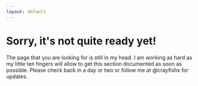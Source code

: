 ```yaml
---
layout: default
---
```


# Sorry, it's not quite ready yet!

The page that you are looking for is still in my head.    I am working as hard as my little ten fingers will allow to get this section documented as soon as possible.  Please check back in a day or two or follow me at @crayfishx for updates.


